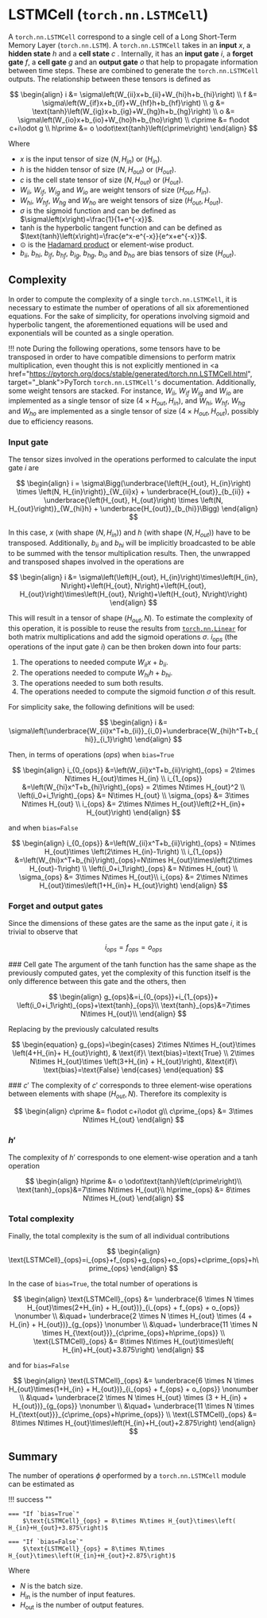# LSTMCell (`torch.nn.LSTMCell`)
A `torch.nn.LSTMCell` correspond to a single cell of a Long Short-Term Memory Layer (`torch.nn.LSTM`). A `torch.nn.LSTMCell` takes in an **input** $x$, a **hidden state** $h$ and a **cell state** $c$ . Internally, it has an **input gate** $i$, a **forget gate** $f$, a **cell gate** $g$ and an **output gate** $o$ that help to propagate information between time steps. These are combined to generate the `torch.nn.LSTMCell` outputs. The relationship between these tensors is defined as

$$
\begin{align}
    i &= \sigma\left(W_{ii}x+b_{ii}+W_{hi}h+b_{hi}\right) \\
    f &= \sigma\left(W_{if}x+b_{if}+W_{hf}h+b_{hf}\right) \\
    g &= \text{tanh}\left(W_{ig}x+b_{ig}+W_{hg}h+b_{hg}\right) \\
    o &= \sigma\left(W_{io}x+b_{io}+W_{ho}h+b_{ho}\right) \\
    c\prime &= f\odot c+i\odot g \\
    h\prime &= o \odot\text{tanh}\left(c\prime\right)
\end{align}
$$

Where

* $x$ is the input tensor of size $\left(N, H_{in}\right)$ or $\left(H_{in}\right)$.
* $h$ is the hidden tensor of size $\left(N, H_{out}\right)$ or $\left(H_{out}\right)$.
* $c$ is the cell state tensor of size $\left(N, H_{out}\right)$ or $\left(H_{out}\right)$.
* $W_{ii}$, $W_{if}$, $W_{ig}$ and $W_{io}$ are weight tensors of size $\left(H_{out}, H_{in}\right)$. 
* $W_{hi}$, $W_{hf}$, $W_{hg}$ and $W_{ho}$ are weight tensors of size $\left(H_{out}, H_{out}\right)$.
* $\sigma$ is the sigmoid function and can be defined as $\sigma\left(x\right)=\frac{1}{1+e^{-x}}$.
* $\text{tanh}$ is the hyperbolic tangent function and can be defined as $\text{tanh}\left(x\right)=\frac{e^x-e^{-x}}{e^x+e^{-x}}$.
* $\odot$ is the <a href="https://en.wikipedia.org/wiki/Hadamard_product_(matrices)" target="_blank">Hadamard product</a> or element-wise product.
* $b_{ii}$, $b_{hi}$, $b_{if}$, $b_{hf}$, $b_{ig}$, $b_{hg}$, $b_{io}$ and $b_{ho}$ are bias tensors of size $\left(H_{out}\right)$.

## Complexity
In order to compute the complexity of a single `torch.nn.LSTMCell`, it is necessary to estimate the number of operations of all six aforementioned equations. For the sake of simplicity, for operations involving sigmoid and hyperbolic tangent, the aforementioned equations will be used and exponentials will be counted as a single operation.

!!! note
    During the following operations, some tensors have to be transposed in order to have compatible dimensions to perform matrix multiplication, even thought this is not explicitly mentioned in <a href="https://pytorch.org/docs/stable/generated/torch.nn.LSTMCell.html", target="_blank">PyTorch `torch.nn.LSTMCell’s` documentation</a>. Additionally, some weight tensors are stacked. For instance, $W_{ii}$, $W_{if}$ $W_{ig}$ and $W_{io}$ are implemented as a single tensor of size $\left(4\times H_{out},H_{in} \right)$, and $W_{hi}$, $W_{hf}$, $W_{hg}$ and $W_{ho}$ are implemented as a single tensor of size $\left(4\times H_{out},H_{out} \right)$, possibly due to efficiency reasons.

### Input gate
The tensor sizes involved in the operations performed to calculate the input gate $i$ are

$$
\begin{align}
    i = \sigma\Bigg(\underbrace{\left(H_{out}, H_{in}\right) \times \left(N, H_{in}\right)}_{W_{ii}x} + \underbrace{H_{out}}_{b_{ii}} + \underbrace{\left(H_{out}, H_{out}\right) \times \left(N, H_{out}\right)}_{W_{hi}h} + \underbrace{H_{out}}_{b_{hi}}\Bigg)
\end{align}
$$

In this case, $x$ (with shape $\left(N, H_{in}\right)$) and $h$ (with shape $\left(N, H_{out}\right)$) have to be transposed. Additionally, $b_{ii}$ and $b_{hi}$ will be implicitly broadcasted to be able to be summed with the tensor multiplication results. Then, the unwrapped and transposed shapes involved in the operations are

$$
\begin{align}
i &= \sigma\left(\left(H_{out}, H_{in}\right)\times\left(H_{in}, N\right)+\left(H_{out}, N\right)+\left(H_{out}, H_{out}\right)\times\left(H_{out}, N\right)+\left(H_{out}, N\right)\right)
\end{align}
$$

This will result in a tensor of shape $\left(H_{out}, N\right)$. To estimate the complexity of this operation, it is possible to reuse the results from [`torch.nn.Linear`](./linear.md) for both matrix multiplications and add the sigmoid operations $\sigma$. $i_{ops}$ (the operations of the input gate $i$) can be then broken down into four parts:

1. The operations to needed compute $W_{ii}x+b_{ii}$.
2. The operations needed to compute $W_{hi}h+b_{hi}$.
3. The operations needed to sum both results.
4. The operations needed to compute the sigmoid function $\sigma$ of this result.

For simplicity sake, the following definitions will be used:

$$
\begin{align}
    i &= \sigma\left(\underbrace{W_{ii}x^T+b_{ii}}_{i_0}+\underbrace{W_{hi}h^T+b_{hi}}_{i_1}\right)
\end{align}
$$

Then, in terms of operations ($ops$) when `bias=True`

$$
\begin{align}
    i_{0_{ops}} &=\left(W_{ii}x^T+b_{ii}\right)_{ops} = 2\times N\times H_{out}\times H_{in} \\
    i_{1_{ops}} &=\left(W_{hi}x^T+b_{hi}\right)_{ops} = 2\times N\times H_{out}^2 \\
    \left(i_0+i_1\right)_{ops} &= N\times H_{out} \\
    \sigma_{ops} &= 3\times N\times H_{out} \\
    i_{ops} &= 2\times N\times H_{out}\left(2+H_{in}+ H_{out}\right)
\end{align}
$$

and when `bias=False`

$$
\begin{align}
    i_{0_{ops}} &=\left(W_{ii}x^T+b_{ii}\right)_{ops} = N\times H_{out}\times \left(2\times H_{in}-1\right) \\
    i_{1_{ops}}
    &=\left(W_{hi}x^T+b_{hi}\right)_{ops}=N\times H_{out}\times\left(2\times H_{out}-1\right) \\
    \left(i_0+i_1\right)_{ops} &= N\times H_{out} \\
    \sigma_{ops} &= 3\times N\times H_{out}\\
    i_{ops} &= 2\times N\times H_{out}\times\left(1+H_{in}+ H_{out}\right)
\end{align}
$$

### Forget and output gates
Since the dimensions of these gates are the same as the input gate $i$, it is trivial to observe that

$$
\begin{equation}
    i_{ops}=f_{ops}=o_{ops}
\end{equation}
$$

### Cell gate
The argument of the $\text{tanh}$ function has the same shape as the previously computed gates, yet the complexity of this function itself is the only difference between this gate and the others, then

$$
\begin{align}
    g_{ops}&=i_{0_{ops}}+i_{1_{ops}}+
    \left(i_0+i_1\right)_{ops}+\text{tanh}_{ops}\\
    \text{tanh}_{ops}&=7\times N\times H_{out}\\
\end{align}
$$

Replacing by the previously calculated results

$$
\begin{equation}
g_{ops}=\begin{cases}
    2\times N\times H_{out}\times \left(4+H_{in}+ H_{out}\right), & \text{if}\ \text{bias}=\text{True} \\
    2\times N\times H_{out}\times \left(3+H_{in} + H_{out}\right), &\text{if}\ \text{bias}=\text{False}
\end{cases}
\end{equation}
$$


### $c\prime$
The complexity of $c\prime$ corresponds to three element-wise operations between elements with shape $\left(H_{out}, N\right)$. Therefore its complexity is

$$
\begin{align}
    c\prime &= f\odot c+i\odot g\\
    c\prime_{ops} &= 3\times N\times H_{out}
\end{align}
$$

### $h\prime$
The complexity of $h\prime$ corresponds to one element-wise operation and a $\text{tanh}$ operation

$$
\begin{align}
    h\prime &= o \odot\text{tanh}\left(c\prime\right)\\
    \text{tanh}_{ops}&=7\times N\times H_{out}\\
    h\prime_{ops} &= 8\times N\times H_{out}
\end{align}
$$

### Total complexity
Finally, the total complexity is the sum of all individual contributions

$$
\begin{align}
    \text{LSTMCell}_{ops}=i_{ops}+f_{ops}+g_{ops}+o_{ops}+c\prime_{ops}+h\prime_{ops}
\end{align}
$$

In the case of `bias=True`, the total number of operations is

$$
\begin{align}
    \text{LSTMCell}_{ops} &= \underbrace{6 \times N \times H_{out}\times(2+H_{in} + H_{out})}_{i_{ops} + f_{ops} + o_{ops}} \nonumber \\
    &\quad+ \underbrace{2 \times N \times H_{out} \times (4 + H_{in} + H_{out})}_{g_{ops}} \nonumber \\
    &\quad+ \underbrace{11 \times N \times H_{\text{out}}}_{c\prime_{ops}+h\prime_{ops}} \\
    \text{LSTMCell}_{ops} &= 8\times N\times H_{out}\times\left( H_{in}+H_{out}+3.875\right)
\end{align}
$$

and for `bias=False`

$$
\begin{align}
    \text{LSTMCell}_{ops} &= \underbrace{6 \times N \times H_{out}\times(1+H_{in} + H_{out})}_{i_{ops} + f_{ops} + o_{ops}} \nonumber \\
    &\quad+ \underbrace{2 \times N \times H_{out} \times (3 + H_{in} + H_{out})}_{g_{ops}} \nonumber \\
    &\quad+ \underbrace{11 \times N \times H_{\text{out}}}_{c\prime_{ops}+h\prime_{ops}} \\
    \text{LSTMCell}_{ops} &= 8\times N\times H_{out}\times\left(H_{in}+H_{out}+2.875\right)
\end{align}
$$

## Summary
The number of operations $\phi$ operformed by a `torch.nn.LSTMCell` module can be estimated as

!!! success ""

    === "If `bias=True`"
        $\text{LSTMCell}_{ops} = 8\times N\times H_{out}\times\left( H_{in}+H_{out}+3.875\right)$

    === "If `bias=False`"
        $\text{LSTMCell}_{ops} = 8\times N\times H_{out}\times\left(H_{in}+H_{out}+2.875\right)$


Where

* $N$ is the batch size.
* $H_\text{in}$ is the number of input features.
* $H_\text{out}$ is the number of output features.